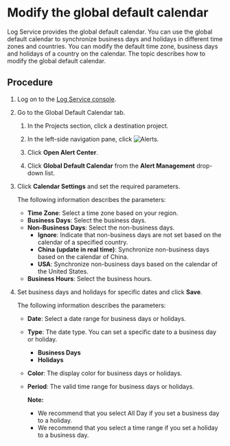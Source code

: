 # Modify the global default calendar

Log Service provides the global default calendar. You can use the global default calendar to synchronize business days and holidays in different time zones and countries. You can modify the default time zone, business days and holidays of a country on the calendar. The topic describes how to modify the global default calendar.

## Procedure

1.  Log on to the [Log Service console](https://sls.console.aliyun.com).

2.  Go to the Global Default Calendar tab.

    1.  In the Projects section, click a destination project.

    2.  In the left-side navigation pane, click ![Alerts](https://static-aliyun-doc.oss-accelerate.aliyuncs.com/assets/img/en-US/0356352261/p110115.png).

    3.  Click **Open Alert Center**.

    4.  Click **Global Default Calendar** from the **Alert Management** drop-down list.

3.  Click **Calendar Settings** and set the required parameters.

    The following information describes the parameters:

    -   **Time Zone**: Select a time zone based on your region.
    -   **Business Days**: Select the business days.
    -   **Non-Business Days**: Select the non-business days.
        -   **Ignore**: Indicate that non-business days are not set based on the calendar of a specified country.
        -   **China \(update in real time\)**: Synchronize non-business days based on the calendar of China.
        -   **USA**: Synchronize non-business days based on the calendar of the United States.
    -   **Business Hours**: Select the business hours.
4.  Set business days and holidays for specific dates and click **Save**.

    The following information describes the parameters:

    -   **Date**: Select a date range for business days or holidays.
    -   **Type**: The date type. You can set a specific date to a business day or holiday.
        -   **Business Days**
        -   **Holidays**
    -   **Color**: The display color for business days or holidays.
    -   **Period**: The valid time range for business days or holidays.

        **Note:**

        -   We recommend that you select All Day if you set a business day to a holiday.
        -   We recommend that you select a time range if you set a holiday to a business day.

